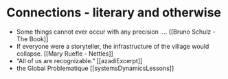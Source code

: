 # Connections - literary and otherwise  

- Some things cannot ever occur with any precision ....  [[Bruno Schulz - The Book]]  
- If everyone were a storyteller, the infrastructure of the village would collapse. [[Mary Ruefle - Nettles]]
- “All of us are recognizable.” [[azadiExcerpt]]
- the Global Problematique [[systemsDynamicsLessons]]



  

